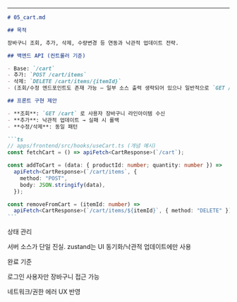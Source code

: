 ---

````md
# 05_cart.md

## 목적

장바구니 조회, 추가, 삭제, 수량변경 등 연동과 낙관적 업데이트 전략.

## 백엔드 API (컨트롤러 기준)

- Base: `/cart`
- 추가: `POST /cart/items`
- 삭제: `DELETE /cart/items/{itemId}`
- (조회/수정 엔드포인트도 존재 가능 — 일부 소스 출력 생략되어 있으나 일반적으로 `GET /cart`, `PUT /cart/items/{itemId}` 형태. 실제 컨트롤러 확정 후 맞춤)

## 프론트 구현 제안

- **조회**: `GET /cart` 로 사용자 장바구니 라인아이템 수신
- **추가**: 낙관적 업데이트 → 실패 시 롤백
- **수정/삭제**: 동일 패턴

```ts
// apps/frontend/src/hooks/useCart.ts (개념 예시)
const fetchCart = () => apiFetch<CartResponse>(`/cart`);

const addToCart = (data: { productId: number; quantity: number }) =>
  apiFetch<CartResponse>(`/cart/items`, {
    method: "POST",
    body: JSON.stringify(data),
  });

const removeFromCart = (itemId: number) =>
  apiFetch<CartResponse>(`/cart/items/${itemId}`, { method: "DELETE" });
```
````

상태 관리

서버 소스가 단일 진실. zustand는 UI 동기화/낙관적 업데이트에만 사용

완료 기준

로그인 사용자만 장바구니 접근 가능

네트워크/권한 에러 UX 반영
